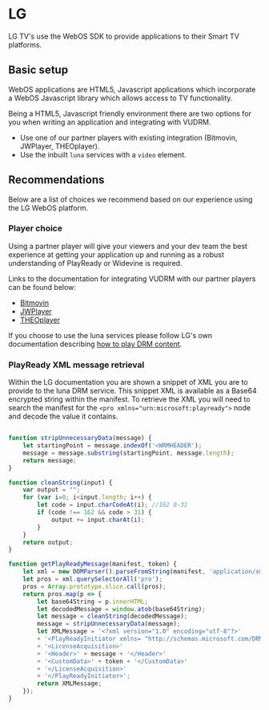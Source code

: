 # LG

LG TV's use the WebOS SDK to provide applications to their Smart TV platforms.

## Basic setup

WebOS applications are HTML5, Javascript applications which incorporate a WebOS Javascript library which allows access to TV functionality.

Being a HTML5, Javascript friendly environment there are two options for you when writing an application and integrating with VUDRM.

- Use one of our partner players with existing integration (Bitmovin, JWPlayer, THEOplayer).
- Use the inbuilt `luna` services with a `video` element.

## Recommendations

Below are a list of choices we recommend based on our experience using the LG WebOS platform.

### Player choice

Using a partner player will give your viewers and your dev team the best experience at getting your application up and running as a robust understanding of PlayReady or Widevine is required.

Links to the documentation for integrating VUDRM with our partner players can be found below:

- [Bitmovin](../players/bitmovin.md)
- [JWPlayer](../players/jwplayer.md)
- [THEOplayer](../players/theo-player.md)

If you choose to use the luna services please follow LG's own documentation describing [how to play DRM content](http://webostv.developer.lge.com/develop/app-developer-guide/playing-drm-content/).

### PlayReady XML message retrieval

Within the LG documentation you are shown a snippet of XML you are to provide to the luna DRM service. This snippet XML is available as a Base64 encrypted string within the manifest. To retrieve the XML you will need to search the manifest for the `<pro xmlns="urn:microsoft:playready">` node and decode the value it contains.

```javascript

function stripUnnecessaryData(message) {
    let startingPoint = message.indexOf('<WRMHEADER');
    message = message.substring(startingPoint, message.length);
	return message;
}

function cleanString(input) {
    var output = "";
    for (var i=0; i<input.length; i++) {
        let code = input.charCodeAt(i); //162 0-31
        if (code !== 162 && code > 31) {
            output += input.charAt(i);
        }
    }
    return output;
}

function getPlayReadyMessage(manifest, token) {
    let xml = new DOMParser().parseFromString(manifest, 'application/xml');
    let pros = xml.querySelectorAll('pro');
    pros = Array.prototype.slice.call(pros);
    return pros.map(p => {
        let base64String = p.innerHTML;
        let decodedMessage = window.atob(base64String);
        let message = cleanString(decodedMessage);
        message = stripUnnecessaryData(message);
        let XMLMessage = '<?xml version="1.0" encoding="utf-8"?>'
        + '<PlayReadyInitiator xmlns= "http://schemas.microsoft.com/DRM/2007/03/protocols/">'
        + '<LicenseAcquisition>'
        + '<Header>' + message + '</Header>'
        + '<CustomData>' + token + '</CustomData>'
        + '</LicenseAcquisition>'
        + '</PlayReadyInitiator>';
        return XMLMessage;
    });
}
```
